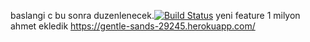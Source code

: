 baslangi
c bu sonra duzenlenecek.[![Build Status](https://travis-ci.com/iremkilinc99/myDemoApp.svg?branch=main)](https://travis-ci.com/iremkilinc99/myDemoApp)
yeni feature 1 milyon ahmet ekledik
https://gentle-sands-29245.herokuapp.com/

